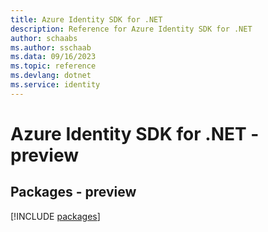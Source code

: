 ```yaml
---
title: Azure Identity SDK for .NET
description: Reference for Azure Identity SDK for .NET
author: schaabs
ms.author: sschaab
ms.data: 09/16/2023
ms.topic: reference
ms.devlang: dotnet
ms.service: identity
---
```

# Azure Identity SDK for .NET - preview
## Packages - preview
[!INCLUDE [packages](identity-index.md)]